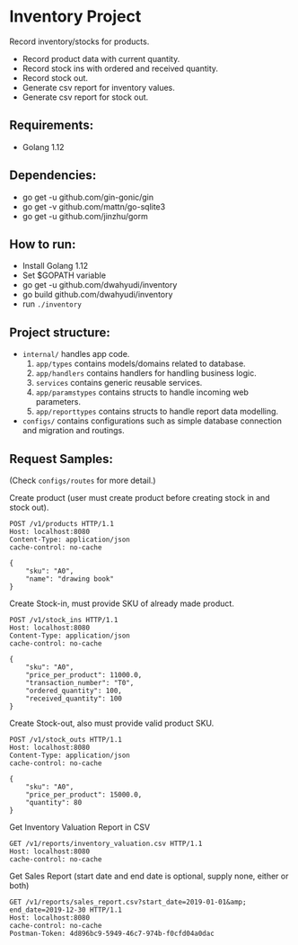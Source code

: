 # Inventory Project

Record inventory/stocks for products.

* Record product data with current quantity.
* Record stock ins with ordered and received quantity.
* Record stock out.
* Generate csv report for inventory values.
* Generate csv report for stock out.

## Requirements:

* Golang 1.12

## Dependencies:

* go get -u github.com/gin-gonic/gin
* go get -v github.com/mattn/go-sqlite3
* go get -u github.com/jinzhu/gorm

## How to run:

* Install Golang 1.12
* Set $GOPATH variable
* go get -u github.com/dwahyudi/inventory
* go build github.com/dwahyudi/inventory
* run `./inventory`

## Project structure:

* `internal/` handles app code.
  1. `app/types` contains models/domains related to database.
  2. `app/handlers` contains handlers for handling business logic.
  3. `services` contains generic reusable services.
  4. `app/paramstypes` contains structs to handle incoming web parameters.
  5. `app/reporttypes` contains structs to handle report data modelling.
* `configs/` contains configurations such as simple database connection and migration and routings.

## Request Samples:
(Check `configs/routes` for more detail.)

Create product (user must create product before creating stock in and stock out).

```
POST /v1/products HTTP/1.1
Host: localhost:8080
Content-Type: application/json
cache-control: no-cache

{
	"sku": "A0",
	"name": "drawing book"
}
```

Create Stock-in, must provide SKU of already made product.

```
POST /v1/stock_ins HTTP/1.1
Host: localhost:8080
Content-Type: application/json
cache-control: no-cache

{
	"sku": "A0",
	"price_per_product": 11000.0,
	"transaction_number": "T0",
	"ordered_quantity": 100,
	"received_quantity": 100
}
```

Create Stock-out, also must provide valid product SKU.

```
POST /v1/stock_outs HTTP/1.1
Host: localhost:8080
Content-Type: application/json
cache-control: no-cache

{
	"sku": "A0",
	"price_per_product": 15000.0,
	"quantity": 80
}
```

Get Inventory Valuation Report in CSV

```
GET /v1/reports/inventory_valuation.csv HTTP/1.1
Host: localhost:8080
cache-control: no-cache
```

Get Sales Report (start date and end date is optional, supply none, either or both)
```
GET /v1/reports/sales_report.csv?start_date=2019-01-01&amp; end_date=2019-12-30 HTTP/1.1
Host: localhost:8080
cache-control: no-cache
Postman-Token: 4d896bc9-5949-46c7-974b-f0cfd04a0dac
```
